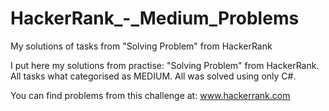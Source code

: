 # HackerRank_-_Medium_Problems

My solutions of tasks from "Solving Problem" from HackerRank

I put here my solutions from practise: "Solving Problem" from HackerRank. All tasks what categorised as MEDIUM. All was solved using only C#.

You can find problems from this challenge at: www.hackerrank.com
